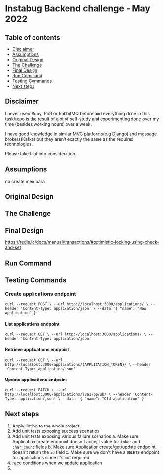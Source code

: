 # Instabug Backend challenge - May 2022

## Table of contents

<ul>
    <li><a href="#disclaimer">Disclaimer</a></li>
    <li><a href="#assumptions">Assumptions</a></li>
    <li><a href="#original-design">Original Design</a></li>
    <li><a href="#the-challenge">The Challenge</a></li>
    <li><a href="#final-design">Final Design</a></li>
    <li><a href="#run-command">Run Command</a></li>
    <li><a href="#run-command">Testing Commands</a></li>
    <li><a href="#next-steps">Next steps</a></li>
</ul>

## Disclaimer
I never used Ruby, RoR or RabbitMQ before and everything done in this task/repo is the result of alot of self-study and experimenting done over my time (besides working hours) over a week.

I have good knowledge in similar MVC platforms(e.g Django) and message brokers(Kafka) but they aren't exactly the same as the required technologies.

Please take that into consideration.

## Assumptions
no create men bara

## Original Design

## The Challenge

## Final Design
https://redis.io/docs/manual/transactions/#optimistic-locking-using-check-and-set
## Run Command

## Testing Commands
### Create applications endpoint
``curl --request POST \
  --url http://localhost:3000/applications/ \
  --header 'Content-Type: application/json' \
  --data '{
	"name": "New application"
}'``

#### List applications endpoint
``curl --request GET \
  --url http://localhost:3000/applications/ \
  --header 'Content-Type: application/json'``

#### Retrieve applications endpoint
``curl --request GET \
  --url http://localhost:3000/applications/{APPLICATION_TOKEN}/ \
  --header 'Content-Type: application/json'``

#### Update applications endpoint
``curl --request PATCH \
  --url http://localhost:3000/applications/lva17pp7ub/ \
  --header 'Content-Type: application/json' \
  --data '{
	"name": "Old application"
}'``

## Next steps
1. Apply linting to the whole project 
2. Add unit tests exposing success scenarios
3. Add unit tests exposing various failure scenarios
   a. Make sure Application create endpoint doesn't accept value for `token` and `char_count` fields
   b. Make sure Application create/get/update endpoint doesn't return the `id` field
   c. Make sure we don't have a `DELETE` endpoint for applications since it's not required
4. race conditions when we update application
5. 